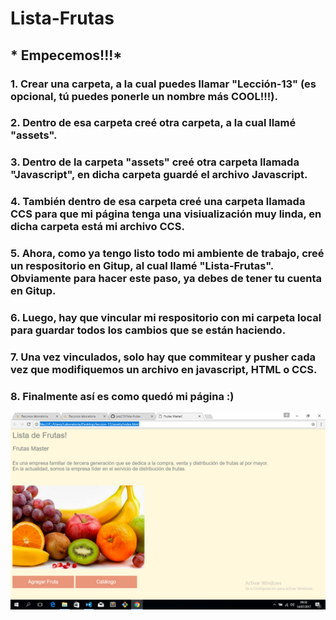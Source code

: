 # Lista-Frutas
## * Empecemos!!!*
### 1. Crear una carpeta, a la cual puedes llamar "Lección-13" (es opcional, tú puedes ponerle un nombre más COOL!!!).
### 2. Dentro de esa carpeta creé otra carpeta, a la cual llamé "assets".
### 3. Dentro de la carpeta "assets" creé otra carpeta llamada "Javascript", en dicha carpeta guardé el archivo Javascript.
### 4. También dentro de esa carpeta creé una carpeta llamada CCS para que mi página tenga una visiualización muy linda, en dicha carpeta está mi archivo CCS.
### 5. Ahora, como ya tengo listo todo mi ambiente de trabajo, creé un respositorio en Gitup, al cual llamé "Lista-Frutas". Obviamente para hacer este paso, ya debes de tener tu cuenta en Gitup. 
### 6. Luego, hay que vincular mi respositorio con mi carpeta local para guardar todos los cambios que se están haciendo.
### 7. Una vez vinculados, solo hay que commitear y pusher cada vez que modifiquemos un archivo en javascript, HTML o CCS.
### 8. Finalmente así es como quedó mi página :) 


![Alt-text](pagina.png)

